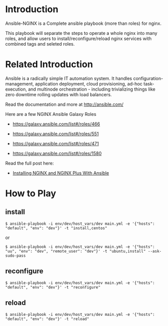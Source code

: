 Introduction
=======

 Ansible-NGINX is a Complete ansible playbook (more than roles) for nginx.

 This playbook will separate the steps to operate a whole nginx into many roles, and allow users to install/reconfigure/reload nginx services with combined tags and seleted roles.



Related Introduction
=======

Ansible is a radically simple IT automation system. It handles configuration-management, application deployment, cloud provisioning, ad-hoc task-execution, and multinode orchestration - including trivializing things like zero downtime rolling updates with load balancers.

Read the documentation and more at http://ansible.com/

Here are a few NGINX Ansible Galaxy Roles

* https://galaxy.ansible.com/list#/roles/466

* https://galaxy.ansible.com/list#/roles/551

* https://galaxy.ansible.com/list#/roles/471

* https://galaxy.ansible.com/list#/roles/1580

Read the full post here:

* [Installing NGINX and NGINX Plus With Ansible](https://www.nginx.com/blog/installing-nginx-nginx-plus-ansible/)



How to Play
=======

install
-------


`$ ansible-playbook -i env/dev/host_vars/dev main.yml -e '{"hosts": "default", "env": "dev"}' -t "install,centos"`


or


`$ ansible-playbook -i env/dev/host_vars/dev main.yml -e '{"hosts": "uu", "env": "dev", "remote_user": "dev"}' -t "ubuntu,install" --ask-sudo-pass`


reconfigure
-------


`$ ansible-playbook -i env/dev/host_vars/dev main.yml -e '{"hosts": "default", "env": "dev"}' -t "reconfigure"`


reload
-------


`$ ansible-playbook -i env/dev/host_vars/dev main.yml -e '{"hosts": "default", "env": "dev"}' -t "reload"`
